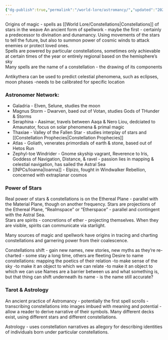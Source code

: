 ```yaml
---
{"dg-publish":true,"permalink":"/world-lore/astromancy/","updated":"2024-12-22T22:51:02.564-06:00"}
---
```


Origins of magic - spells as [[World Lore/Constellations\|Constellations]] of stars in the weave 
	An ancient form of spellwork - maybe the first - certainly a predecessor to divination and dunamancy. Using movements of the stars to tell the future, but also to summon power of cosmic winds to attack enemies or protect loved ones. <br> 
	Spells are powered by particular constellations, sometimes only achievable at certain times of the year or entirely regional based on the hemisphere’s sky<br> 
	Many spells are the name of a constellation - the drawing of its components

Antikythera can be used to predict celestial phenomena, such as eclipses, moon phases 
-needs to be calibrated for specific location

### Astronomer Network: 
- Galadria - Elven, Selune, studies the moon
- Magnus Storm - Dwarven, baed out of Votan, studies Gods of THunder & Storms
- Seraphina - Aasimar, travels between Aaqa & Nero Liou, dedciated to Amaunator, focus on solar phenomena & primal magic
- Thaxiae - Valley of the Fallen Star - studies interplay of stars and [[Constellation Prophecies\|Constellation Prophecies]]
- Atlas - Goliath, venerates primordials of earth & stone, based out of Hetos Run
- Zephyl-toe Windrider - Gnome skyship vagrant, Reverence to Iris, Goddess of Navigation, Distance, & ravel - passion lies in mapping & celestial navigation, has sailed the Astral Sea
- [[NPCs/Ioanna\|Ioanna]] - Elpizo, fought in Windwalker Rebellion, concerned with extraplanar cosmos 
### Power of Stars 

Real power of stars & constellations is on the Ethereal Plane - parallel with the Material Plane, though on another frequency.
	Stars are projections of the Ethereal Plane, “Realmspace” or “Etherspace” - parallel and contingent with the Astral Sea.<br> 
	Stars are spirits - concretions of ether - projecting themselves. When they are visible, spirits can communicate via starlight.

Many sources of magic and spellwork have origins in tracing and charting constellations and garnering power from their coalescence.

Constellations shift - gain new names, new stories, new myths as they’re re-charted - some stay a long time, others are fleeting
	Desire to name constellations: mapping the poetics of their relation
	-to make sense of the sky
	-to make it an object to which we can relate
	-to make it an object to which we can use
	Names are a barrier between us and what something is, but that thing can shift underneath its name - is the name still accurate?

### Tarot & Astrology

An ancient practice of Astromancy - potentially the first spell scrolls - transcribing constellations into images imbued with meaning and potential - allow a reader to derive narrative of their symbols. Many different decks exist, using different stars and different constellations. 
  
Astrology - uses constellation narratives as allegory for describing identities of individuals born under particular constellations.